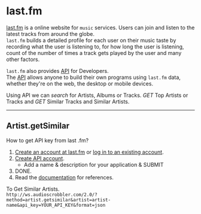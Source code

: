 # last.fm
[last.fm](https://www.last.fm/) is a online website for `music` services. 
Users can join and listen to the latest tracks from around the globe.<br>
`last.fm` builds a detailed profile for each user on their music taste by recording what the user is listening to, 
for how long the user is listening, count of the number of times a track gets played by the user and many other factors.

`last.fm` also provides [API]() for Developers.<br>
The [API](https://www.last.fm/api) allows anyone to build their own programs using `last.fm` data, 
whether they're on the web, the desktop or mobile devices.<br>

Using API we can <i>search</i> for Artists, Albums or Tracks. <i>GET</i> Top Artists or Tracks and <i>GET</i> Similar Tracks and Similar Artists.

---

## Artist.getSimilar

How to get API key from last .fm?

   1. [Create an account at last.fm](https://www.last.fm/join) or [log in to an existing account](https://secure.last.fm/login).
   2. [Create API account](https://www.last.fm/api/account/create).
      - Add a name & description for your application & SUBMIT
   3. DONE.
   4. Read the [documentation](https://www.last.fm/api/intro) for references.
   
To Get Similar Artists.<br>
 ```http://ws.audioscrobbler.com/2.0/?method=artist.getsimilar&artist=artist-name&api_key=YOUR_API_KEY&format=json```
